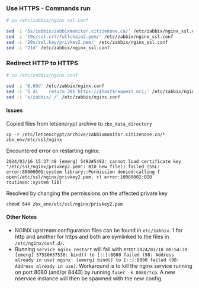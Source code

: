 ### Use HTTPS - Commands run

``` bash
# in /etc/zabbix/nginx_ssl.conf

sed -i '5s/zabbix/zabbixmonitor.citizenone.ca/' /etc/zabbix/nginx_ssl.conf
sed -i '19s/ssl.crt/fullchain2.pem/' /etc/zabbix/nginx_ssl.conf
sed -i '20s/ssl.key/privkey2.pem/' /etc/zabbix/nginx_ssl.conf
sed -i '21d' /etc/zabbix/nginx_ssl.conf
```

### Redirect HTTP to HTTPS

``` bash
# in /etc/zabbix/nginx.conf

sed -i '6,89d' /etc/zabbix/nginx.conf
sed -i '5 a\    return 301 https://$host$request_uri;' /etc/zabbix/nginx.conf
sed -i 's/zabbix/_/' /etc/zabbix/nginx.conf
```

#### Issues
Copied files from letsencrypt archive to `zbx_data_directory`

```
cp -r /etc/letsencrypt/archive/zabbixmonitor.citizenone.ca/* zbx_env/etc/ssl/nginx
```

Encountered error on restarting nginx:

```
2024/03/16 15:37:48 [emerg] 5492#5492: cannot load certificate key "/etc/ssl/nginx/privkey2.pem": BIO_new_file() failed (SSL: error:8000000D:system library::Permission denied:calling f
open(/etc/ssl/nginx/privkey2.pem, r) error:10080002:BIO routines::system lib) 
```

Resolved by changing the permissions on the affected private key

```
chmod 644 zbx_env/etc/ssl/nginx/privkey2.pem
```

#### Other Notes

- NGINX upstream configuration files can be found in `etc/zabbix`. 1 for http and another for https and both are symlinked to the files in `/etc/nginx/conf.d/`.
- Running `service nginx restart` will fail with error `2024/03/18 00:54:39 [emerg] 37530#37530: bind() to [::]:8080 failed (98: Address already in use) nginx: [emerg] bind() to [::]:8080 failed (98: Address already in use)`. Workaround is to kill the nginx service running on port 8080 (and/or 8443) by running `fuser -k 8080/tcp`. A new nservice instance will then be spawned with the new config.